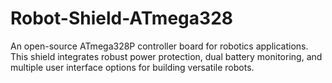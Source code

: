 # Robot-Shield-ATmega328
An open-source ATmega328P controller board for robotics applications. This shield integrates robust power protection, dual battery monitoring, and multiple user interface options for building versatile robots.

